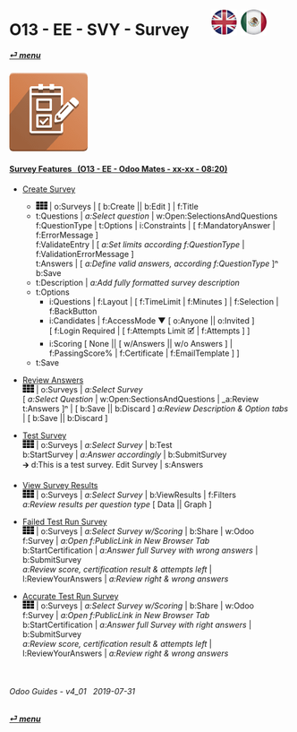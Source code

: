 # O13 - EE - SVY - Survey &nbsp;&nbsp;&nbsp;&nbsp; [![en-uk](/doc/img/en-uk_flag_button_small.png)](/en-uk/o13/ee/svy/en-uk-o13-ee-svy-survey-guides.md) [ ![es-mx](/doc/img/es-mx_flag_button_small.png)](/es-mx/o13/ee/svy/es-mx-o13-ee-svy-survey-guides.md)
#### [_&#x23CE; menu_](/es-mx/o13/ee/es-mx-o13-ee-guides-menu.md)  
### ![svy](/doc/img/survey.png)

#### [Survey Features&nbsp;&nbsp; (O13 - EE - Odoo Mates - xx-xx - 08:20)](https://youtube.com/embed/hFTR26TL0gA?autoplay=1&start=0&end=0&rel=0&nocount)<br>

- [Create Survey](https://youtube.com/embed/hFTR26TL0gA?autoplay=1&start=0&end=1m14s&rel=0)  
  - ![apps](/doc/img/apps.png) | o:Surveys | \[ b:Create || b:Edit \] | f:Title  
  - t:Questions | _a:Select question_ | w:Open:SelectionsAndQuestions  
    f:QuestionType | t:Options | i:Constraints | \[ f:MandatoryAnswer | f:ErrorMessage \]  
    f:ValidateEntry | \[ _a:Set limits according f:QuestionType_ | f:ValidationErrorMessage \]  
    t:Answers | \[ _a:Define valid answers, according f:QuestionType_ ]&#x207F;  
    b:Save  
  - t:Description | _a:Add fully formatted survey description_  
  - t:Options  
    - i:Questions | f:Layout | \[ f:TimeLimit | f:Minutes ] | f:Selection | f:BackButton  
    - i:Candidates | f:AccessMode &#x25BC; \[ o:Anyone || o:Invited \]  
      \[ f:Login Required | \[ f:Attempts Limit &#x1F5F9; | f:Attempts \] \]  
    - i:Scoring \[ None || \[ w/Answers || w/o Answers \] | f:PassingScore% | f:Certificate | f:EmailTemplate \] \]  
  - t:Save  

- [Review Answers](https://youtube.com/embed/hFTR26TL0gA?autoplay=1&start=5m22ss&end=6m24s&rel=0)  
  ![apps](/doc/img/apps.png) | o:Surveys | _a:Select Survey_  
  \[ _a:Select Question_ | w:Open:SectionsAndQuestions | _a:Review t:Answers \]&#x207F; | \[ b:Save || b:Discard \]
  _a:Review Description & Option tabs_ | \[ b:Save || b:Discard \]
  
- [Test Survey](https://youtube.com/embed/hFTR26TL0gA?autoplay=1&start=1m15s&end=2m28s&rel=0)  
  ![apps](/doc/img/apps.png) | o:Surveys | _a:Select Survey_ | b:Test  
  b:StartSurvey |  _a:Answer accordingly_ | b:SubmitSurvey  
  &#x1F872; d:This is a test survey. Edit Survey | s:Answers  

- [View Survey Results](https://youtube.com/embed/hFTR26TL0gA?autoplay=1&start=2m28ss&end=2m55s&rel=0)   
  ![apps](/doc/img/apps.png) | o:Surveys | _a:Select Survey_ | b:ViewResults | f:Filters  
  _a:Review results per question type_ \[ Data || Graph ]  

- [Failed Test Run Survey](https://youtube.com/embed/hFTR26TL0gA?autoplay=1&start=3m24s&end=4m30s&rel=0)  
  ![apps](/doc/img/apps.png) | o:Surveys | _a:Select Survey w/Scoring_ | b:Share | w:Odoo  
  f:Survey | _a:Open f:PublicLink in New Browser Tab_  
  b:StartCertification | _a:Answer full Survey with wrong answers_ | b:SubmitSurvey  
  _a:Review score, certification result & attempts left_ | l:ReviewYourAnswers | _a:Review right & wrong answers_  
  
- [Accurate Test Run Survey](https://youtube.com/embed/hFTR26TL0gA?autoplay=1&start=7m13s&end=0&rel=0)  
  ![apps](/doc/img/apps.png) | o:Surveys | _a:Select Survey w/Scoring_ | b:Share | w:Odoo  
  f:Survey | _a:Open f:PublicLink in New Browser Tab_  
  b:StartCertification | _a:Answer full Survey with right answers_ | b:SubmitSurvey  
  _a:Review score, certification result & attempts left_ | l:ReviewYourAnswers | _a:Review right & wrong answers_  

<br>

###### Odoo Guides - v4_01 &nbsp; 2019-07-31  
**[_&#x23CE; menu_](/es-mx/o13/ee/es-mx-o13-ee-guides-menu.md)**  

